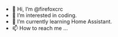 - 👋 Hi, I’m @firefoxcrc
- 👀 I’m interested in coding.
- 🌱 I’m currently learning Home Assistant.
- 📫 How to reach me ...

<!---
firefoxcrc/firefoxcrc is a ✨ special ✨ repository because its `README.md` (this file) appears on your GitHub profile.
You can click the Preview link to take a look at your changes.
--->
